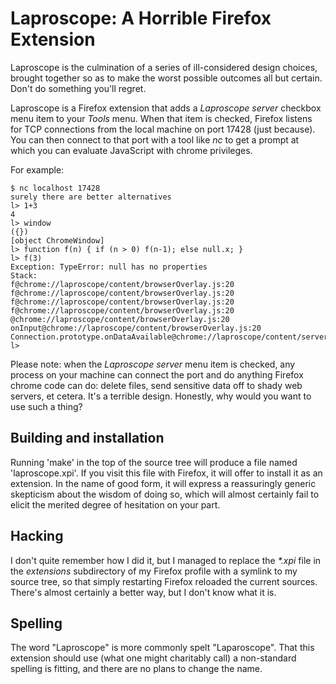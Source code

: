 Laproscope: A Horrible Firefox Extension
========================================

Laproscope is the culmination of a series of ill-considered design choices,
brought together so as to make the worst possible outcomes all but certain.
Don't do something you'll regret.

Laproscope is a Firefox extension that adds a _Laproscope server_ checkbox
menu item to your _Tools_ menu. When that item is checked, Firefox listens
for TCP connections from the local machine on port 17428 (just because).
You can then connect to that port with a tool like _nc_ to get a prompt at
which you can evaluate JavaScript with chrome privileges.

For example:

    $ nc localhost 17428
    surely there are better alternatives
    l> 1+3
    4
    l> window
    ({})
    [object ChromeWindow]
    l> function f(n) { if (n > 0) f(n-1); else null.x; } 
    l> f(3)
    Exception: TypeError: null has no properties
    Stack:
    f@chrome://laproscope/content/browserOverlay.js:20
    f@chrome://laproscope/content/browserOverlay.js:20
    f@chrome://laproscope/content/browserOverlay.js:20
    f@chrome://laproscope/content/browserOverlay.js:20
    @chrome://laproscope/content/browserOverlay.js:20
    onInput@chrome://laproscope/content/browserOverlay.js:20
    Connection.prototype.onDataAvailable@chrome://laproscope/content/server.js:110
    l>


Please note: when the _Laproscope server_ menu item is checked, any process
on your machine can connect the port and do anything Firefox chrome code
can do: delete files, send sensitive data off to shady web servers, et
cetera. It's a terrible design. Honestly, why would you want to use such a
thing?

Building and installation
-------------------------

Running 'make' in the top of the source tree will produce a file named
'laproscope.xpi'. If you visit this file with Firefox, it will offer to
install it as an extension. In the name of good form, it will express a
reassuringly generic skepticism about the wisdom of doing so, which will
almost certainly fail to elicit the merited degree of hesitation on your
part.

Hacking
-------

I don't quite remember how I did it, but I managed to replace the _*.xpi_
file in the _extensions_ subdirectory of my Firefox profile with a symlink
to my source tree, so that simply restarting Firefox reloaded the current
sources. There's almost certainly a better way, but I don't know what it
is.

Spelling
--------

The word "Laproscope" is more commonly spelt "Laparoscope". That this
extension should use (what one might charitably call) a non-standard
spelling is fitting, and there are no plans to change the name.
